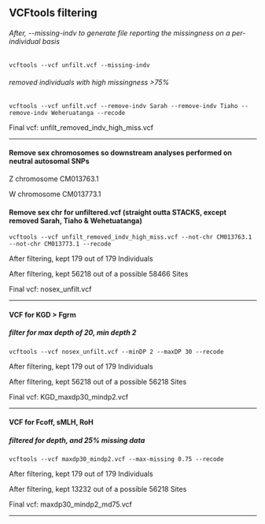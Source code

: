 ## VCFtools filtering




###### After, --missing-indv to generate file reporting the missingness on a per-individual basis

`vcftools --vcf unfilt.vcf --missing-indv`

###### removed individuals with high missingness >75%

`vcftools --vcf unfilt.vcf --remove-indv Sarah --remove-indv Tiaho --remove-indv Weheruatanga --recode`

Final vcf: unfilt_removed_indv_high_miss.vcf

***

#### Remove sex chromosomes so downstream analyses performed on neutral autosomal SNPs

Z chromosome CM013763.1

W chromosome CM013773.1


#### Remove sex chr for unfiltered.vcf (straight outta STACKS, except removed Sarah, Tiaho & Wehetuatanga)

`vcftools --vcf unfilt_removed_indv_high_miss.vcf --not-chr CM013763.1 --not-chr CM013773.1 --recode`

After filtering, kept 179 out of 179 Individuals

After filtering, kept 56218 out of a possible 58466 Sites

Final vcf: nosex_unfilt.vcf

***

#### VCF for KGD > Fgrm
##### filter for max depth of 20, min depth 2

`vcftools --vcf nosex_unfilt.vcf --minDP 2 --maxDP 30 --recode`

After filtering, kept 179 out of 179 Individuals

After filtering, kept 56218 out of a possible 56218 Sites

Final vcf: KGD_maxdp30_mindp2.vcf

***

#### VCF for Fcoff, sMLH, RoH
##### filtered for depth, and 25% missing data

`vcftools --vcf maxdp30_mindp2.vcf --max-missing 0.75 --recode`

After filtering, kept 179 out of 179 Individuals

After filtering, kept 13232 out of a possible 56218 Sites

Final vcf: maxdp30_mindp2_md75.vcf

***
